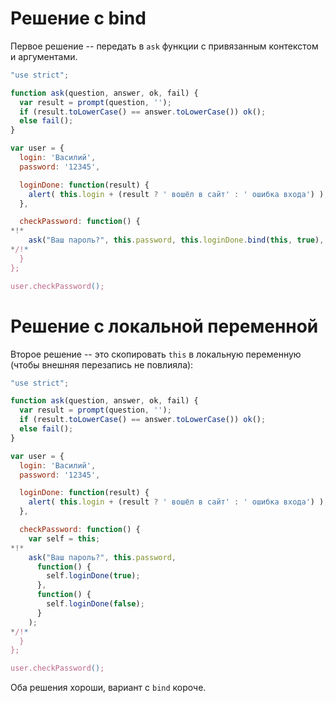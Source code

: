 
# Решение с bind

Первое решение -- передать в `ask` функции с привязанным контекстом и аргументами.

```js run
"use strict";

function ask(question, answer, ok, fail) {
  var result = prompt(question, '');
  if (result.toLowerCase() == answer.toLowerCase()) ok();
  else fail();
}

var user = {
  login: 'Василий',
  password: '12345',

  loginDone: function(result) {
    alert( this.login + (result ? ' вошёл в сайт' : ' ошибка входа') );
  },

  checkPassword: function() {
*!*
    ask("Ваш пароль?", this.password, this.loginDone.bind(this, true), this.loginDone.bind(this, false));
*/!*
  }
};

user.checkPassword();
```

# Решение с локальной переменной

Второе решение -- это скопировать `this` в локальную переменную (чтобы внешняя перезапись не повлияла):

```js run
"use strict";

function ask(question, answer, ok, fail) {
  var result = prompt(question, '');
  if (result.toLowerCase() == answer.toLowerCase()) ok();
  else fail();
}

var user = {
  login: 'Василий',
  password: '12345',

  loginDone: function(result) {
    alert( this.login + (result ? ' вошёл в сайт' : ' ошибка входа') );
  },

  checkPassword: function() {
    var self = this;
*!*
    ask("Ваш пароль?", this.password,
      function() {
        self.loginDone(true);
      },
      function() {
        self.loginDone(false);
      }
    );
*/!*
  }
};

user.checkPassword();
```

Оба решения хороши, вариант с `bind` короче.